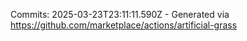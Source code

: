Commits: 2025-03-23T23:11:11.590Z - Generated via https://github.com/marketplace/actions/artificial-grass
<br>
